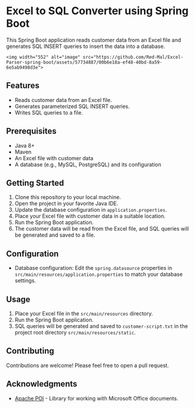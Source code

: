 
# Excel to SQL Converter using Spring Boot

This Spring Boot application reads customer data from an Excel file and generates SQL INSERT queries to insert the data into a database.

```
<img width="552" alt="image" src="https://github.com/Red-Mal/Excel-Parser-spring-boot/assets/57734887/00b6e18a-ef48-40bd-8a59-6e5ab9498d3e">

```

## Features

- Reads customer data from an Excel file.
- Generates parameterized SQL INSERT queries.
- Writes SQL queries to a file.

## Prerequisites

- Java 8+
- Maven
- An Excel file with customer data
- A database (e.g., MySQL, PostgreSQL) and its configuration

## Getting Started

1. Clone this repository to your local machine.
2. Open the project in your favorite Java IDE.
3. Update the database configuration in `application.properties`.
4. Place your Excel file with customer data in a suitable location.
5. Run the Spring Boot application.
6. The customer data will be read from the Excel file, and SQL queries will be generated and saved to a file.

## Configuration

- Database configuration: Edit the `spring.datasource` properties in `src/main/resources/application.properties` to match your database settings.

## Usage

1. Place your Excel file in the `src/main/resources` directory.
2. Run the Spring Boot application.
3. SQL queries will be generated and saved to `customer-script.txt` in the project root directory `src/main/resources/static`.

## Contributing

Contributions are welcome! Please feel free to open a pull request.


## Acknowledgments

- [Apache POI](https://poi.apache.org/) - Library for working with Microsoft Office documents.

